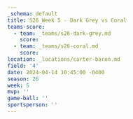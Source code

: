 ```yaml
---
_schema: default
title: S26 Week 5 - Dark Grey vs Coral
teams-score:
  - team: _teams/s26-dark-grey.md
    score:
  - team: _teams/s26-coral.md
    score:
location: _locations/carter-baron.md
field: '4'
date: 2024-04-14 10:45:00 -0400
season: 26
week: 5
mvp: ''
game-ball: ''
sportsperson: ''
---
```

